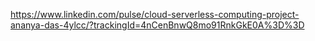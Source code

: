 https://www.linkedin.com/pulse/cloud-serverless-computing-project-ananya-das-4ylcc/?trackingId=4nCenBnwQ8mo91RnkGkE0A%3D%3D
